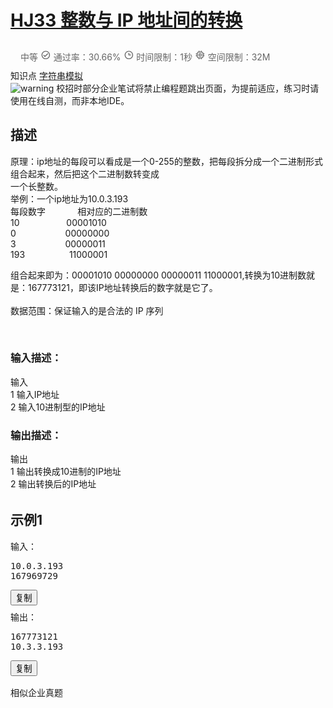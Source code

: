 # [HJ33 整数与 IP 地址间的转换](https://www.nowcoder.com/practice/66ca0e28f90c42a196afd78cc9c496ea?tpId=37&rp=1&sourceUrl=%2Fexam%2Foj%2Fta%3FtpId%3D37&difficulty=&judgeStatus=&tags=&title=&gioEnter=menu)

<div data-v-202c66ab="" data-v-0c67aeba="" class="content-wrapper"><div data-v-0c67aeba="" data-v-202c66ab="" class="flex-row flex-none" style="padding: 10px 16px; color: rgb(102, 102, 102);"><div data-v-0c67aeba="" data-v-202c66ab="" class="flex-auto fs-xs"><span data-v-0c67aeba="" data-v-202c66ab="" class="difficulty-level mr-3 level_3">中等</span> <span data-v-0c67aeba="" data-v-202c66ab="" class="mr-3"><span data-v-79ba69ea="" data-v-0c67aeba="" tagtype="span" class="ncicon  ncicon-bleed" aria-label="Success" data-v-202c66ab=""><svg data-v-79ba69ea="" focusable="false" viewBox="0 0 1024 1024" fill="currentColor" width="1.2em" height="1.2em" aria-hidden="true"><path d="M512 921.6c-226.22 0-409.6-183.39-409.6-409.6 0-226.22 183.38-409.6 409.6-409.6 226.21 0 409.6 183.38 409.6 409.6-.25 226.11-183.49 409.35-409.6 409.6zm-.66-81.92h.66c180.9-.18 327.44-146.94 327.35-327.84-.09-180.91-146.77-327.52-327.68-327.52-180.9 0-327.59 146.6-327.68 327.52-.09 180.9 146.45 327.66 327.35 327.84zM430.08 716.8 266.24 552.96l57.75-57.75 106.09 105.67 269.93-269.92 57.75 58.16L430.08 716.8z"></path></svg></span> 通过率：30.66%</span> <span data-v-0c67aeba="" data-v-202c66ab="" class="mr-3"><span data-v-79ba69ea="" data-v-0c67aeba="" tagtype="span" class="ncicon el-tooltip  ncicon-bleed" aria-label="Time" data-v-202c66ab="" aria-describedby="el-tooltip-1126" tabindex="0"><svg data-v-79ba69ea="" focusable="false" viewBox="0 0 1025 1024" fill="currentColor" width="1.2em" height="1.2em" aria-hidden="true"><path d="M512 921.6c-226.22 0-409.6-183.39-409.6-409.6 0-226.22 183.38-409.6 409.6-409.6 226.21 0 409.6 183.38 409.6 409.6-.25 226.11-183.49 409.35-409.6 409.6zm0-737.28c-180.97 0-327.68 146.7-327.68 327.68 0 180.97 146.7 327.68 327.68 327.68 180.97 0 327.68-146.7 327.68-327.68-.2-180.89-146.8-327.48-327.68-327.68zm204.8 368.64H471.04V307.2h81.92v163.84H716.8v81.92z" transform="translate(1)"></path></svg></span>
                            时间限制：1秒
                        </span> <span data-v-0c67aeba="" data-v-202c66ab=""><span data-v-79ba69ea="" data-v-0c67aeba="" tagtype="span" class="ncicon el-tooltip  ncicon-bleed" aria-label="Memory" data-v-202c66ab="" aria-describedby="el-tooltip-9506" tabindex="0"><svg data-v-79ba69ea="" focusable="false" viewBox="0 0 1025 1024" fill="currentColor" width="1.2em" height="1.2em" aria-hidden="true"><path d="M448.98 92.52V92.67l.37 40.46v62.75h125.5V92.52h81.22v103.36h33.12c76.08 0 137.9 61.05 139.12 136.84l.02 2.3v33.12h103.36v80.84l-40.6.37h-62.76v91.05h103.36v81.21H828.33v67.58c0 76.08-61.06 137.9-136.84 139.12l-2.3.02h-33.12v103.36h-80.84l-.37-40.6v-62.76H449.25l-.27 103.36h-80.84V828.33h-33.12c-76.08 0-137.9-61.06-139.12-136.84l-.02-2.3v-67.58H92.52v-80.83l40.6-.38h62.76v-91.15l-103.36-.27v-80.47l40.6-.37h62.76v-33.12c0-76.08 61.05-137.9 136.84-139.12l2.3-.02h33.12V92.52h80.84zM689.2 277.1H335.02c-32 0-57.93 25.93-57.93 57.93v354.17c0 32 25.93 57.93 57.93 57.93h354.17c32 0 57.93-25.94 57.93-57.93V335.02c0-32-25.94-57.93-57.93-57.93zm-73.73 91.05a40.6 40.6 0 0 1 40.6 40.6v206.72a40.6 40.6 0 0 1-40.6 40.6H408.75a40.6 40.6 0 0 1-40.6-40.6V408.75a40.6 40.6 0 0 1 40.6-40.6zm-40.6 81.16H449.3v125.55h125.55V449.3z" transform="translate(1)"></path></svg></span>
                            空间限制：32M
                        </span></div></div> <div data-v-0c67aeba="" data-v-202c66ab="" class="knowledge-points flex-none"><span data-v-0c67aeba="" data-v-202c66ab="">知识点</span> <a data-v-0c67aeba="" data-v-202c66ab="" href="/exam/oj/ta?tpId=37?tag=579" target="_blank">字符串</a><a data-v-0c67aeba="" data-v-202c66ab="" href="/exam/oj/ta?tpId=37?tag=595" target="_blank">模拟</a></div> <div data-v-202c66ab="" class="question-warning"><img data-v-202c66ab="" src="//static.nowcoder.com/fe/file/images/web/ta/warning.png" alt="warning">
        校招时部分企业笔试将禁止编程题跳出页面，为提前适应，练习时请使用在线自测，而非本地IDE。
    </div> <div data-v-202c66ab=""><div data-v-202c66ab="" class="section-box" style="margin-bottom: 32px;"><h2 data-v-202c66ab="" class="section-title">描述</h2> <div data-v-202c66ab="" class="section-content describe-table"><p>  原理：ip地址的每段可以看成是一个0-255的整数，把每段拆分成一个二进制形式组合起来，然后把这个二进制数转变成<br> 一个长整数。<br> 举例：一个ip地址为10.0.3.193<br> 每段数字&nbsp;&nbsp;&nbsp;&nbsp;&nbsp;&nbsp;&nbsp;&nbsp;&nbsp;&nbsp;&nbsp;&nbsp;&nbsp;相对应的二进制数<br> 10&nbsp;&nbsp;&nbsp;&nbsp;&nbsp;&nbsp;&nbsp;&nbsp;&nbsp;&nbsp;&nbsp;&nbsp;&nbsp;&nbsp;&nbsp;&nbsp;&nbsp;&nbsp;&nbsp;00001010<br> 0&nbsp;&nbsp;&nbsp;&nbsp;&nbsp;&nbsp;&nbsp;&nbsp;&nbsp;&nbsp;&nbsp;&nbsp;&nbsp;&nbsp;&nbsp;&nbsp;&nbsp;&nbsp;&nbsp;&nbsp;00000000<br> 3&nbsp;&nbsp;&nbsp;&nbsp;&nbsp;&nbsp;&nbsp;&nbsp;&nbsp;&nbsp;&nbsp;&nbsp;&nbsp;&nbsp;&nbsp;&nbsp;&nbsp;&nbsp;&nbsp;&nbsp;00000011<br> 193&nbsp;&nbsp;&nbsp;&nbsp;&nbsp;&nbsp;&nbsp;&nbsp;&nbsp;&nbsp;&nbsp;&nbsp;&nbsp;&nbsp;&nbsp;&nbsp;&nbsp;&nbsp;11000001 </p> <div>  组合起来即为：00001010&nbsp;00000000&nbsp;00000011&nbsp;11000001,转换为10进制数就是：167773121，即该IP地址转换后的数字就是它了。 </div> <div>  <br> </div> <div>  数据范围：保证输入的是合法的 IP 序列 </div> <p>  <br> </p></div> <h3 data-v-202c66ab="" class="section-sub-title">输入描述：</h3> <div data-v-202c66ab="" class="section-content"><p>输入&nbsp;<br>1&nbsp;输入IP地址<br>2&nbsp;输入10进制型的IP地址</p></div> <h3 data-v-202c66ab="" class="section-sub-title">输出描述：</h3> <div data-v-202c66ab="" class="section-content"><p>输出<br>1&nbsp;输出转换成10进制的IP地址<br>2&nbsp;输出转换后的IP地址</p></div></div> <div data-v-202c66ab="" class="section-box"><h2 data-v-202c66ab="" class="section-title">示例1</h2> <div data-v-202c66ab="" class="question-sample section-content"><div data-v-202c66ab="" class="sample-item flex-row"><span data-v-202c66ab="" class="flex-none acm">输入：</span> <pre data-v-202c66ab="">10.0.3.193
167969729
</pre> <button data-v-202c66ab="" class="btn-copy flex-none">复制</button></div> <div data-v-202c66ab="" class="sample-item flex-between" style="margin-top: 8px;"><span data-v-202c66ab="" class="flex-none acm">输出：</span> <pre data-v-202c66ab="">167773121
10.3.3.193
</pre> <button data-v-202c66ab="" class="btn-copy flex-none">复制</button></div> <!----></div></div> <!----> <!----></div> <div data-v-d1109ad4="" data-v-202c66ab="" role="tablist" aria-multiselectable="true" class="el-collapse" style="margin-top: 16px;"><!----> <!----> <div data-v-d1109ad4="" class="el-collapse-item"><div role="tab" aria-controls="el-collapse-content-9747" aria-describedby="el-collapse-content-9747"><div role="button" id="el-collapse-head-9747" tabindex="0" class="el-collapse-item__header"><!---->相似企业真题<i class="el-collapse-item__arrow el-icon-arrow-right"></i></div></div><div role="tabpanel" aria-hidden="true" aria-labelledby="el-collapse-head-9747" id="el-collapse-content-9747" class="el-collapse-item__wrap" style="display: none;"><div class="el-collapse-item__content"><div data-v-d1109ad4="" class="rec-job-bd"><!----> <div data-v-21b80d38="" data-v-d1109ad4="" class="container"><div data-v-21b80d38="" class="el-table el-table--fit el-table--scrollable-x el-table--enable-row-hover el-table--enable-row-transition" fixed=""><div class="hidden-columns"><div data-v-21b80d38=""></div> <div data-v-21b80d38=""></div> <div data-v-21b80d38=""></div></div><div class="el-table__header-wrapper"><table cellspacing="0" cellpadding="0" border="0" class="el-table__header" style="width: 220px;"><colgroup><col name="el-table_1_column_1" width="80"><col name="el-table_1_column_2" width="80"><col name="el-table_1_column_3" width="60"></colgroup><thead class=""><tr class="head-row"><th colspan="1" rowspan="1" class="el-table_1_column_1     is-leaf"><div class="cell"><span data-v-21b80d38="" class="question-title">题名</span></div></th><th colspan="1" rowspan="1" class="el-table_1_column_2     is-leaf"><div class="cell"><span data-v-21b80d38="">试卷</span></div></th><th colspan="1" rowspan="1" class="el-table_1_column_3     is-leaf"><div class="cell"><span data-v-21b80d38="">难度</span></div></th></tr></thead></table></div><div class="el-table__body-wrapper is-scrolling-left"><table cellspacing="0" cellpadding="0" border="0" class="el-table__body" style="width: 220px;"><colgroup><col name="el-table_1_column_1" width="80"><col name="el-table_1_column_2" width="80"><col name="el-table_1_column_3" width="60"></colgroup><tbody><tr class="el-table__row"><td rowspan="1" colspan="1" class="el-table_1_column_1  "><div class="cell el-tooltip" style="width: 78px;"><span data-v-21b80d38="" class="question-title">字符串中找出连续最长的数字串</span></div></td><td rowspan="1" colspan="1" class="el-table_1_column_2  "><div class="cell"><div data-v-21b80d38="" class="paper-name-container flex-row"><span data-v-21b80d38="" class="flex-auto hide-txt">好未来2017秋招笔试真题一</span> <button data-v-21b80d38="" class="check-page flex-none">查看试卷</button></div></div></td><td rowspan="1" colspan="1" class="el-table_1_column_3  "><div class="cell el-tooltip" style="width: 58px;"><span data-v-21b80d38="" class="difficulty-level level_3">中等</span></div></td></tr><tr class="el-table__row"><td rowspan="1" colspan="1" class="el-table_1_column_1  "><div class="cell el-tooltip" style="width: 78px;"><span data-v-21b80d38="" class="question-title">倒置字符串</span></div></td><td rowspan="1" colspan="1" class="el-table_1_column_2  "><div class="cell"><div data-v-21b80d38="" class="paper-name-container flex-row"><span data-v-21b80d38="" class="flex-auto hide-txt">好未来2017秋招笔试真题二</span> <button data-v-21b80d38="" class="check-page flex-none">查看试卷</button></div></div></td><td rowspan="1" colspan="1" class="el-table_1_column_3  "><div class="cell el-tooltip" style="width: 58px;"><span data-v-21b80d38="" class="difficulty-level level_3">中等</span></div></td></tr><tr class="el-table__row"><td rowspan="1" colspan="1" class="el-table_1_column_1  "><div class="cell el-tooltip" style="width: 78px;"><span data-v-21b80d38="" class="question-title">括号匹配深度</span></div></td><td rowspan="1" colspan="1" class="el-table_1_column_2  "><div class="cell"><div data-v-21b80d38="" class="paper-name-container flex-row"><span data-v-21b80d38="" class="flex-auto hide-txt">爱奇艺2018秋季校招hadoop工程师（第一场）</span> <button data-v-21b80d38="" class="check-page flex-none">查看试卷</button></div></div></td><td rowspan="1" colspan="1" class="el-table_1_column_3  "><div class="cell el-tooltip" style="width: 58px;"><span data-v-21b80d38="" class="difficulty-level level_3">中等</span></div></td></tr><tr class="el-table__row"><td rowspan="1" colspan="1" class="el-table_1_column_1  "><div class="cell el-tooltip" style="width: 78px;"><span data-v-21b80d38="" class="question-title">红和绿</span></div></td><td rowspan="1" colspan="1" class="el-table_1_column_2  "><div class="cell"><div data-v-21b80d38="" class="paper-name-container flex-row"><span data-v-21b80d38="" class="flex-auto hide-txt">爱奇艺2018秋季校招C  工程师（第一场）</span> <button data-v-21b80d38="" class="check-page flex-none">查看试卷</button></div></div></td><td rowspan="1" colspan="1" class="el-table_1_column_3  "><div class="cell el-tooltip" style="width: 58px;"><span data-v-21b80d38="" class="difficulty-level level_5">困难</span></div></td></tr><tr class="el-table__row"><td rowspan="1" colspan="1" class="el-table_1_column_1  "><div class="cell el-tooltip" style="width: 78px;"><span data-v-21b80d38="" class="question-title">判断两个字符串是否互为逆置</span></div></td><td rowspan="1" colspan="1" class="el-table_1_column_2  "><div class="cell"><div data-v-21b80d38="" class="paper-name-container flex-row"><span data-v-21b80d38="" class="flex-auto hide-txt">欢聚时代2017校招笔试题目（iOS工程师类）C卷</span> <button data-v-21b80d38="" class="check-page flex-none">查看试卷</button></div></div></td><td rowspan="1" colspan="1" class="el-table_1_column_3  "><div class="cell el-tooltip" style="width: 58px;"><span data-v-21b80d38="" class="difficulty-level level_5">困难</span></div></td></tr><tr class="el-table__row"><td rowspan="1" colspan="1" class="el-table_1_column_1  "><div class="cell el-tooltip" style="width: 78px;"><span data-v-21b80d38="" class="question-title">字符串归一化</span></div></td><td rowspan="1" colspan="1" class="el-table_1_column_2  "><div class="cell"><div data-v-21b80d38="" class="paper-name-container flex-row"><span data-v-21b80d38="" class="flex-auto hide-txt">快手2019年秋季校园招聘笔试试卷—算法A试卷</span> <button data-v-21b80d38="" class="check-page flex-none">查看试卷</button></div></div></td><td rowspan="1" colspan="1" class="el-table_1_column_3  "><div class="cell el-tooltip" style="width: 58px;"><span data-v-21b80d38="" class="difficulty-level level_2">简单</span></div></td></tr><tr class="el-table__row"><td rowspan="1" colspan="1" class="el-table_1_column_1  "><div class="cell el-tooltip" style="width: 78px;"><span data-v-21b80d38="" class="question-title">字符串价值</span></div></td><td rowspan="1" colspan="1" class="el-table_1_column_2  "><div class="cell"><div data-v-21b80d38="" class="paper-name-container flex-row"><span data-v-21b80d38="" class="flex-auto hide-txt">爱奇艺2018秋季校招iOS工程师（第二场）</span> <button data-v-21b80d38="" class="check-page flex-none">查看试卷</button></div></div></td><td rowspan="1" colspan="1" class="el-table_1_column_3  "><div class="cell el-tooltip" style="width: 58px;"><span data-v-21b80d38="" class="difficulty-level level_3">中等</span></div></td></tr><tr class="el-table__row"><td rowspan="1" colspan="1" class="el-table_1_column_1  "><div class="cell el-tooltip" style="width: 78px;"><span data-v-21b80d38="" class="question-title">查询满足区间的记录</span></div></td><td rowspan="1" colspan="1" class="el-table_1_column_2  "><div class="cell"><div data-v-21b80d38="" class="paper-name-container flex-row"><span data-v-21b80d38="" class="flex-auto hide-txt">携程2019届秋招专业笔试-研发方向</span> <button data-v-21b80d38="" class="check-page flex-none">查看试卷</button></div></div></td><td rowspan="1" colspan="1" class="el-table_1_column_3  "><div class="cell el-tooltip" style="width: 58px;"><span data-v-21b80d38="" class="difficulty-level level_3">中等</span></div></td></tr><tr class="el-table__row"><td rowspan="1" colspan="1" class="el-table_1_column_1  "><div class="cell el-tooltip" style="width: 78px;"><span data-v-21b80d38="" class="question-title">构建短字符串</span></div></td><td rowspan="1" colspan="1" class="el-table_1_column_2  "><div class="cell"><div data-v-21b80d38="" class="paper-name-container flex-row"><span data-v-21b80d38="" class="flex-auto hide-txt">小米2019秋招iOS开发笔试题（A）</span> <button data-v-21b80d38="" class="check-page flex-none">查看试卷</button></div></div></td><td rowspan="1" colspan="1" class="el-table_1_column_3  "><div class="cell el-tooltip" style="width: 58px;"><span data-v-21b80d38="" class="difficulty-level level_2">简单</span></div></td></tr><tr class="el-table__row"><td rowspan="1" colspan="1" class="el-table_1_column_1  "><div class="cell el-tooltip" style="width: 78px;"><span data-v-21b80d38="" class="question-title">字符串包含</span></div></td><td rowspan="1" colspan="1" class="el-table_1_column_2  "><div class="cell"><div data-v-21b80d38="" class="paper-name-container flex-row"><span data-v-21b80d38="" class="flex-auto hide-txt">快手2019年秋季校园招聘笔试试卷—游戏研发A试卷</span> <button data-v-21b80d38="" class="check-page flex-none">查看试卷</button></div></div></td><td rowspan="1" colspan="1" class="el-table_1_column_3  "><div class="cell el-tooltip" style="width: 58px;"><span data-v-21b80d38="" class="difficulty-level level_3">中等</span></div></td></tr><!----></tbody></table><!----><!----></div><!----><!----><!----><!----><div class="el-table__column-resize-proxy" style="display: none;"></div></div></div></div></div></div></div> <!----></div></div>

